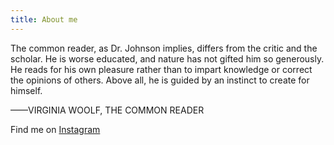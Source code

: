 ```yaml
---
title: About me
---
```


The common reader, as Dr. Johnson implies, differs from the critic and the scholar. He is worse educated, and nature has not gifted him so generously. He reads for his own pleasure rather than to impart knowledge or correct the opinions of others. Above all, he is guided by an instinct to create for himself.

——VIRGINIA WOOLF, THE COMMON READER

Find me on [Instagram](https://www.instagram.com/shioribooks2019/) 